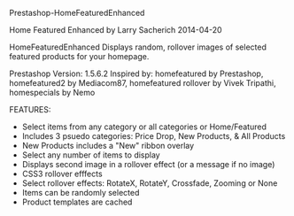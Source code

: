 ﻿Prestashop-HomeFeaturedEnhanced


Home Featured Enhanced by Larry Sacherich 2014-04-20

HomeFeaturedEnhanced
Displays random, rollover images of selected featured products for your homepage.

Prestashop Version: 1.5.6.2
Inspired by: homefeatured by Prestashop, homefeatured2 by Mediacom87,
             homefeatured rollover by Vivek Tripathi, homespecials by Nemo 

FEATURES:

- Select items from any category or all categories or Home/Featured
- Includes 3 psuedo categories: Price Drop, New Products, & All Products
- New Products includes a "New" ribbon overlay
- Select any number of items to display
- Displays second image in a rollover effect (or a message if no image)
- CSS3 rollover efffects
- Select rollover effects: RotateX, RotateY, Crossfade, Zooming or None
- Items can be randomly selected
- Product templates are cached
